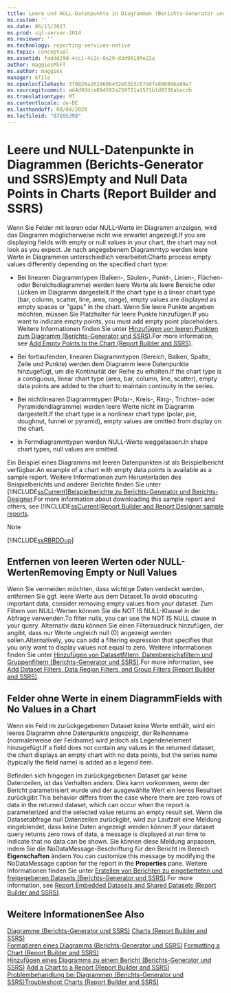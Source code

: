 ```yaml
---
title: Leere und NULL-Datenpunkte in Diagrammen (Berichts-Generator und SSRS) | Microsoft-Dokumentation
ms.custom: ''
ms.date: 06/13/2017
ms.prod: sql-server-2014
ms.reviewer: ''
ms.technology: reporting-services-native
ms.topic: conceptual
ms.assetid: faddd29d-4cc1-4c2c-8e29-d3d9918fe22a
author: maggiesMSFT
ms.author: maggies
manager: kfile
ms.openlocfilehash: 3f0826a202969b432e53b3c57ddfe80680ba99e7
ms.sourcegitcommit: ad4d92dce894592a259721a1571b1d8736abacdb
ms.translationtype: MT
ms.contentlocale: de-DE
ms.lasthandoff: 08/04/2020
ms.locfileid: "87695398"
---
```

# <a name="empty-and-null-data-points-in-charts-report-builder-and-ssrs"></a><span data-ttu-id="c16cb-102">Leere und NULL-Datenpunkte in Diagrammen (Berichts-Generator und SSRS)</span><span class="sxs-lookup"><span data-stu-id="c16cb-102">Empty and Null Data Points in Charts (Report Builder and SSRS)</span></span>
  <span data-ttu-id="c16cb-103">Wenn Sie Felder mit leeren oder NULL-Werte im Diagramm anzeigen, wird das Diagramm möglicherweise nicht wie erwartet angezeigt.</span><span class="sxs-lookup"><span data-stu-id="c16cb-103">If you are displaying fields with empty or null values in your chart, the chart may not look as you expect.</span></span> <span data-ttu-id="c16cb-104">Je nach angegebenem Diagrammtyp werden leere Werte in Diagrammen unterschiedlich verarbeitet:</span><span class="sxs-lookup"><span data-stu-id="c16cb-104">Charts process empty values differently depending on the specified chart type:</span></span>  
  
-   <span data-ttu-id="c16cb-105">Bei linearen Diagrammtypen (Balken-, Säulen-, Punkt-, Linien-, Flächen- oder Bereichsdiagramme) werden leere Werte als leere Bereiche oder Lücken im Diagramm dargestellt.</span><span class="sxs-lookup"><span data-stu-id="c16cb-105">If the chart type is a linear chart type (bar, column, scatter, line, area, range), empty values are displayed as empty spaces or "gaps" in the chart.</span></span> <span data-ttu-id="c16cb-106">Wenn Sie leere Punkte angeben möchten, müssen Sie Platzhalter für leere Punkte hinzufügen.</span><span class="sxs-lookup"><span data-stu-id="c16cb-106">If you want to indicate empty points, you must add empty point placeholders.</span></span> <span data-ttu-id="c16cb-107">Weitere Informationen finden Sie unter [Hinzufügen von leeren Punkten zum Diagramm &#40;Berichts-Generator und SSRS&#41;](add-empty-points-to-a-chart-report-builder-and-ssrs.md).</span><span class="sxs-lookup"><span data-stu-id="c16cb-107">For more information, see [Add Empty Points to the Chart &#40;Report Builder and SSRS&#41;](add-empty-points-to-a-chart-report-builder-and-ssrs.md).</span></span>  
  
-   <span data-ttu-id="c16cb-108">Bei fortlaufenden, linearen Diagrammtypen (Bereich, Balken, Spalte, Zeile und Punkte) werden dem Diagramm leere Datenpunkte hinzugefügt, um die Kontinuität der Reihe zu erhalten.</span><span class="sxs-lookup"><span data-stu-id="c16cb-108">If the chart type is a contiguous, linear chart type (area, bar, column, line, scatter), empty data points are added to the chart to maintain continuity in the series.</span></span>  
  
-   <span data-ttu-id="c16cb-109">Bei nichtlinearen Diagrammtypen (Polar-, Kreis-, Ring-, Trichter- oder Pyramidendiagramme) werden leere Werte nicht im Diagramm dargestellt.</span><span class="sxs-lookup"><span data-stu-id="c16cb-109">If the chart type is a nonlinear chart type (polar, pie, doughnut, funnel or pyramid), empty values are omitted from display on the chart.</span></span>  
  
-   <span data-ttu-id="c16cb-110">In Formdiagrammtypen werden NULL-Werte weggelassen.</span><span class="sxs-lookup"><span data-stu-id="c16cb-110">In shape chart types, null values are omitted.</span></span>  
  
 <span data-ttu-id="c16cb-111">Ein Beispiel eines Diagramms mit leeren Datenpunkten ist als Beispielbericht verfügbar.</span><span class="sxs-lookup"><span data-stu-id="c16cb-111">An example of a chart with empty data points is available as a sample report.</span></span> <span data-ttu-id="c16cb-112">Weitere Informationen zum Herunterladen des Beispielberichts und anderer Berichte finden Sie unter [!INCLUDE[ssCurrent](../../includes/sscurrent-md.md)][Beispielberichte zu Berichts-Generator und Berichts-Designer](https://go.microsoft.com/fwlink/?LinkId=198283).</span><span class="sxs-lookup"><span data-stu-id="c16cb-112">For more information about downloading this sample report and others, see [!INCLUDE[ssCurrent](../../includes/sscurrent-md.md)][Report Builder and Report Designer sample reports](https://go.microsoft.com/fwlink/?LinkId=198283).</span></span>  
  
> [!NOTE]  
>  [!INCLUDE[ssRBRDDup](../../includes/ssrbrddup-md.md)]  
  
## <a name="removing-empty-or-null-values"></a><span data-ttu-id="c16cb-113">Entfernen von leeren Werten oder NULL-Werten</span><span class="sxs-lookup"><span data-stu-id="c16cb-113">Removing Empty or Null Values</span></span>  
 <span data-ttu-id="c16cb-114">Wenn Sie vermeiden möchten, dass wichtige Daten verdeckt werden, entfernen Sie ggf. leere Werte aus dem Dataset.</span><span class="sxs-lookup"><span data-stu-id="c16cb-114">To avoid obscuring important data, consider removing empty values from your dataset.</span></span> <span data-ttu-id="c16cb-115">Zum Filtern von NULL-Werten können Sie die NOT IS NULL-Klausel in der Abfrage verwenden.</span><span class="sxs-lookup"><span data-stu-id="c16cb-115">To filter nulls, you can use the NOT IS NULL clause in your query.</span></span> <span data-ttu-id="c16cb-116">Alternativ dazu können Sie einen Filterausdruck hinzufügen, der angibt, dass nur Werte ungleich null (0) angezeigt werden sollen.</span><span class="sxs-lookup"><span data-stu-id="c16cb-116">Alternatively, you can add a filtering expression that specifies that you only want to display values not equal to zero.</span></span> <span data-ttu-id="c16cb-117">Weitere Informationen finden Sie unter [Hinzufügen von Datasetfiltern, Datenbereichsfiltern und Gruppenfiltern &#40;Berichts-Generator und SSRS&#41;](add-dataset-filters-data-region-filters-and-group-filters.md).</span><span class="sxs-lookup"><span data-stu-id="c16cb-117">For more information, see [Add Dataset Filters, Data Region Filters, and Group Filters &#40;Report Builder and SSRS&#41;](add-dataset-filters-data-region-filters-and-group-filters.md).</span></span>  
  
## <a name="fields-with-no-values-in-a-chart"></a><span data-ttu-id="c16cb-118">Felder ohne Werte in einem Diagramm</span><span class="sxs-lookup"><span data-stu-id="c16cb-118">Fields with No Values in a Chart</span></span>  
 <span data-ttu-id="c16cb-119">Wenn ein Feld im zurückgegebenen Dataset keine Werte enthält, wird ein leeres Diagramm ohne Datenpunkte angezeigt, der Reihenname (normalerweise der Feldname) wird jedoch als Legendenelement hinzugefügt.</span><span class="sxs-lookup"><span data-stu-id="c16cb-119">If a field does not contain any values in the returned dataset, the chart displays an empty chart with no data points, but the series name (typically the field name) is added as a legend item.</span></span>  
  
 <span data-ttu-id="c16cb-120">Befinden sich hingegen im zurückgegebenen Dataset gar keine Datenzeilen, ist das Verhalten anders. Dies kann vorkommen, wenn der Bericht parametrisiert wurde und der ausgewählte Wert ein leeres Resultset zurückgibt.</span><span class="sxs-lookup"><span data-stu-id="c16cb-120">This behavior differs from the case where there are zero rows of data in the returned dataset, which can occur when the report is parameterized and the selected value returns an empty result set.</span></span> <span data-ttu-id="c16cb-121">Wenn die Datasetabfrage null Datenzeilen zurückgibt, wird zur Laufzeit eine Meldung eingeblendet, dass keine Daten angezeigt werden können.</span><span class="sxs-lookup"><span data-stu-id="c16cb-121">If your dataset query returns zero rows of data, a message is displayed at run time to indicate that no data can be shown.</span></span> <span data-ttu-id="c16cb-122">Sie können diese Meldung anpassen, indem Sie die NoDataMessage-Beschriftung für den Bericht im Bereich **Eigenschaften** ändern.</span><span class="sxs-lookup"><span data-stu-id="c16cb-122">You can customize this message by modifying the NoDataMessage caption for the report in the **Properties** pane.</span></span> <span data-ttu-id="c16cb-123">Weitere Informationen finden Sie unter [Erstellen von Berichten zu eingebetteten und freigegebenen Datasets &#40;Berichts-Generator und SSRS&#41;](../report-data/report-embedded-datasets-and-shared-datasets-report-builder-and-ssrs.md).</span><span class="sxs-lookup"><span data-stu-id="c16cb-123">For more information, see [Report Embedded Datasets and Shared Datasets &#40;Report Builder and SSRS&#41;](../report-data/report-embedded-datasets-and-shared-datasets-report-builder-and-ssrs.md).</span></span>  
  
## <a name="see-also"></a><span data-ttu-id="c16cb-124">Weitere Informationen</span><span class="sxs-lookup"><span data-stu-id="c16cb-124">See Also</span></span>  
 <span data-ttu-id="c16cb-125">[Diagramme &#40;Berichts-Generator und SSRS&#41;](charts-report-builder-and-ssrs.md) </span><span class="sxs-lookup"><span data-stu-id="c16cb-125">[Charts &#40;Report Builder and SSRS&#41;](charts-report-builder-and-ssrs.md) </span></span>  
 <span data-ttu-id="c16cb-126">[Formatieren eines Diagramms &#40;Berichts-Generator und SSRS&#41;](formatting-a-chart-report-builder-and-ssrs.md) </span><span class="sxs-lookup"><span data-stu-id="c16cb-126">[Formatting a Chart &#40;Report Builder and SSRS&#41;](formatting-a-chart-report-builder-and-ssrs.md) </span></span>  
 <span data-ttu-id="c16cb-127">[Hinzufügen eines Diagramms zu einem Bericht &#40;Berichts-Generator und SSRS&#41;](add-a-chart-to-a-report-report-builder-and-ssrs.md) </span><span class="sxs-lookup"><span data-stu-id="c16cb-127">[Add a Chart to a Report &#40;Report Builder and SSRS&#41;](add-a-chart-to-a-report-report-builder-and-ssrs.md) </span></span>  
 [<span data-ttu-id="c16cb-128">Problembehandlung bei Diagrammen &#40;Berichts-Generator und SSRS&#41;</span><span class="sxs-lookup"><span data-stu-id="c16cb-128">Troubleshoot Charts &#40;Report Builder and SSRS&#41;</span></span>](troubleshoot-charts-report-builder-and-ssrs.md)  
  
  
